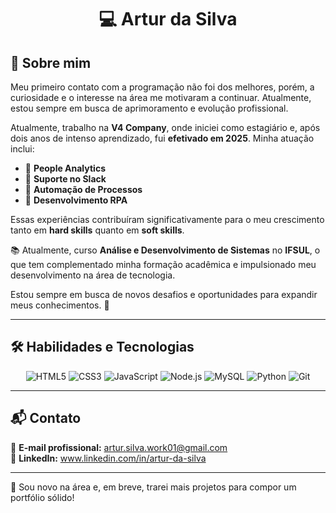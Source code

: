 <p align="left">
  <h1 align="center">💻 Artur da Silva</h1>

  <h2>🚀 Sobre mim</h2>
  <p>
    Meu primeiro contato com a programação não foi dos melhores, porém, a curiosidade e o interesse na área me motivaram a continuar. Atualmente, estou sempre em busca de aprimoramento e evolução profissional.
  </p>
  <p>
    Atualmente, trabalho na <strong>V4 Company</strong>, onde iniciei como estagiário e, após dois anos de intenso aprendizado, fui <strong>efetivado em 2025</strong>.
    Minha atuação inclui:
  </p>
  <ul>
    <li>🔹 <strong>People Analytics</strong></li>
    <li>🔹 <strong>Suporte no Slack</strong></li>
    <li>🔹 <strong>Automação de Processos</strong></li>
    <li>🔹 <strong>Desenvolvimento RPA</strong></li>
  </ul>
  <p>
    Essas experiências contribuíram significativamente para o meu crescimento tanto em <strong>hard skills</strong> quanto em <strong>soft skills</strong>.
  </p>
  <p>
    📚 Atualmente, curso <strong>Análise e Desenvolvimento de Sistemas</strong> no <strong>IFSUL</strong>, o que tem complementado minha formação acadêmica e impulsionado meu desenvolvimento na área de tecnologia.
  </p>
  <p>Estou sempre em busca de novos desafios e oportunidades para expandir meus conhecimentos. 🚀</p>

  <hr>

  <h2>🛠 Habilidades e Tecnologias</h2>
  <div align="center">
    <img src="https://img.shields.io/badge/HTML5-%23E34F26.svg?style=flat&logo=html5&logoColor=white" alt="HTML5"/>
    <img src="https://img.shields.io/badge/CSS3-%231572B6.svg?style=flat&logo=css3&logoColor=white" alt="CSS3"/>
    <img src="https://img.shields.io/badge/JavaScript-%23F7DF1E.svg?style=flat&logo=javascript&logoColor=black" alt="JavaScript"/>
    <img src="https://img.shields.io/badge/Node.js-%2343853D.svg?style=flat&logo=node.js&logoColor=white" alt="Node.js"/>
    <img src="https://img.shields.io/badge/MySQL-%2300f.svg?style=flat&logo=mysql&logoColor=white" alt="MySQL"/>
    <img src="https://img.shields.io/badge/Python-%233776AB.svg?style=flat&logo=python&logoColor=white" alt="Python"/>
    <img src="https://img.shields.io/badge/Git-%23F05033.svg?style=flat&logo=git&logoColor=white" alt="Git"/>
  </div>

  <hr>

  <h2>📬 Contato</h2>
  <p>
    📩 <strong>E-mail profissional:</strong> <a href="mailto:artur.silva.work01@gmail.com">artur.silva.work01@gmail.com</a><br>
    🔗 <strong>LinkedIn:</strong> <a href="https://www.linkedin.com/in/artur-da-silva">www.linkedin.com/in/artur-da-silva</a>
  </p>

  <hr>

  <p>🚧 Sou novo na área e, em breve, trarei mais projetos para compor um portfólio sólido!</p>
</p>
